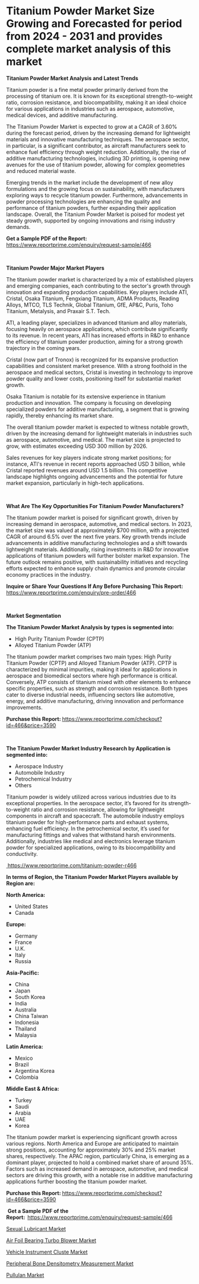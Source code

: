 <p><h1>Titanium Powder Market Size Growing and Forecasted for period from 2024 - 2031 and provides complete market analysis of this market</h1></p><p><strong>Titanium Powder Market Analysis and Latest Trends</strong></p>
<p><p>Titanium powder is a fine metal powder primarily derived from the processing of titanium ore. It is known for its exceptional strength-to-weight ratio, corrosion resistance, and biocompatibility, making it an ideal choice for various applications in industries such as aerospace, automotive, medical devices, and additive manufacturing.</p><p>The Titanium Powder Market is expected to grow at a CAGR of 3.60% during the forecast period, driven by the increasing demand for lightweight materials and innovative manufacturing techniques. The aerospace sector, in particular, is a significant contributor, as aircraft manufacturers seek to enhance fuel efficiency through weight reduction. Additionally, the rise of additive manufacturing technologies, including 3D printing, is opening new avenues for the use of titanium powder, allowing for complex geometries and reduced material waste.</p><p>Emerging trends in the market include the development of new alloy formulations and the growing focus on sustainability, with manufacturers exploring ways to recycle titanium powder. Furthermore, advancements in powder processing technologies are enhancing the quality and performance of titanium powders, further expanding their application landscape. Overall, the Titanium Powder Market is poised for modest yet steady growth, supported by ongoing innovations and rising industry demands.</p></p>
<p><strong>Get a Sample PDF of the Report:&nbsp;</strong> <a href="https://www.reportprime.com/enquiry/request-sample/466">https://www.reportprime.com/enquiry/request-sample/466</a></p>
<p>&nbsp;</p>
<p><strong>Titanium Powder Major Market Players</strong></p>
<p><p>The titanium powder market is characterized by a mix of established players and emerging companies, each contributing to the sector's growth through innovation and expanding production capabilities. Key players include ATI, Cristal, Osaka Titanium, Fengxiang Titanium, ADMA Products, Reading Alloys, MTCO, TLS Technik, Global Titanium, GfE, AP&C, Puris, Toho Titanium, Metalysis, and Praxair S.T. Tech.</p><p>ATI, a leading player, specializes in advanced titanium and alloy materials, focusing heavily on aerospace applications, which contribute significantly to its revenue. In recent years, ATI has increased efforts in R&D to enhance the efficiency of titanium powder production, aiming for a strong growth trajectory in the coming years.</p><p>Cristal (now part of Tronox) is recognized for its expansive production capabilities and consistent market presence. With a strong foothold in the aerospace and medical sectors, Cristal is investing in technology to improve powder quality and lower costs, positioning itself for substantial market growth.</p><p>Osaka Titanium is notable for its extensive experience in titanium production and innovation. The company is focusing on developing specialized powders for additive manufacturing, a segment that is growing rapidly, thereby enhancing its market share.</p><p>The overall titanium powder market is expected to witness notable growth, driven by the increasing demand for lightweight materials in industries such as aerospace, automotive, and medical. The market size is projected to grow, with estimates exceeding USD 300 million by 2026.</p><p>Sales revenues for key players indicate strong market positions; for instance, ATI's revenue in recent reports approached USD 3 billion, while Cristal reported revenues around USD 1.5 billion. This competitive landscape highlights ongoing advancements and the potential for future market expansion, particularly in high-tech applications.</p></p>
<p>&nbsp;</p>
<p><strong>What Are The Key Opportunities For Titanium Powder Manufacturers?</strong></p>
<p><p>The titanium powder market is poised for significant growth, driven by increasing demand in aerospace, automotive, and medical sectors. In 2023, the market size was valued at approximately $700 million, with a projected CAGR of around 6.5% over the next five years. Key growth trends include advancements in additive manufacturing technologies and a shift towards lightweight materials. Additionally, rising investments in R&D for innovative applications of titanium powders will further bolster market expansion. The future outlook remains positive, with sustainability initiatives and recycling efforts expected to enhance supply chain dynamics and promote circular economy practices in the industry.</p></p>
<p><strong>Inquire or Share Your Questions If Any Before Purchasing This Report:</strong> <a href="https://www.reportprime.com/enquiry/pre-order/466">https://www.reportprime.com/enquiry/pre-order/466</a></p>
<p>&nbsp;</p>
<p><strong>Market Segmentation</strong></p>
<p><strong>The Titanium Powder Market Analysis by types is segmented into:</strong></p>
<p><ul><li>High Purity Titanium Powder (CPTP)</li><li>Alloyed Titanium Powder (ATP)</li></ul></p>
<p><p>The titanium powder market comprises two main types: High Purity Titanium Powder (CPTP) and Alloyed Titanium Powder (ATP). CPTP is characterized by minimal impurities, making it ideal for applications in aerospace and biomedical sectors where high performance is critical. Conversely, ATP consists of titanium mixed with other elements to enhance specific properties, such as strength and corrosion resistance. Both types cater to diverse industrial needs, influencing sectors like automotive, energy, and additive manufacturing, driving innovation and performance improvements.</p></p>
<p><strong>Purchase this Report:&nbsp;</strong><a href="https://www.reportprime.com/checkout?id=466&price=3590">https://www.reportprime.com/checkout?id=466&price=3590</a></p>
<p>&nbsp;</p>
<p><strong>The Titanium Powder Market Industry Research by Application is segmented into:</strong></p>
<p><ul><li>Aerospace Industry</li><li>Automobile Industry</li><li>Petrochemical Industry</li><li>Others</li></ul></p>
<p><p>Titanium powder is widely utilized across various industries due to its exceptional properties. In the aerospace sector, it’s favored for its strength-to-weight ratio and corrosion resistance, allowing for lightweight components in aircraft and spacecraft. The automobile industry employs titanium powder for high-performance parts and exhaust systems, enhancing fuel efficiency. In the petrochemical sector, it’s used for manufacturing fittings and valves that withstand harsh environments. Additionally, industries like medical and electronics leverage titanium powder for specialized applications, owing to its biocompatibility and conductivity.</p></p>
<p><a href="https://www.reportprime.com/titanium-powder-r466">&nbsp;https://www.reportprime.com/titanium-powder-r466</a></p>
<p><strong>In terms of Region, the Titanium Powder Market Players available by Region are:</strong></p>
<p>
    <p> <strong> North America: </strong>
        <ul>
            <li>United States</li>
            <li>Canada</li>
        </ul>
        </p> 
    <p> <strong> Europe: </strong>
        <ul>
            <li>Germany</li>
            <li>France</li>
            <li>U.K.</li>
            <li>Italy</li>
            <li>Russia</li>
        </ul>
        </p> 
    <p> <strong> Asia-Pacific: </strong>
        <ul>
            <li>China</li>
            <li>Japan</li>
            <li>South Korea</li>
            <li>India</li>
            <li>Australia</li>
            <li>China Taiwan</li>
            <li>Indonesia</li>
            <li>Thailand</li>
            <li>Malaysia</li>
        </ul>
        </p> 
    <p> <strong> Latin America: </strong>
        <ul>
            <li>Mexico</li>
            <li>Brazil</li>
            <li>Argentina Korea</li>
            <li>Colombia</li>
        </ul>
        </p> 
    <p> <strong> Middle East & Africa: </strong>
        <ul>
            <li>Turkey</li>
            <li>Saudi</li>
            <li>Arabia</li>
            <li>UAE</li>
            <li>Korea</li>
        </ul>
    </p>
    </p>
<p><p>The titanium powder market is experiencing significant growth across various regions. North America and Europe are anticipated to maintain strong positions, accounting for approximately 30% and 25% market shares, respectively. The APAC region, particularly China, is emerging as a dominant player, projected to hold a combined market share of around 35%. Factors such as increased demand in aerospace, automotive, and medical sectors are driving this growth, with a notable rise in additive manufacturing applications further boosting the titanium powder market.</p></p>
<p><strong>Purchase this Report: </strong><a href="https://www.reportprime.com/checkout?id=466&price=3590">https://www.reportprime.com/checkout?id=466&price=3590</a></p>
<p>&nbsp;<strong>Get a Sample PDF of the Report:&nbsp;&nbsp;</strong><a href="https://www.reportprime.com/enquiry/request-sample/466">https://www.reportprime.com/enquiry/request-sample/466</a></p>
<p><strong></strong></p>
<p><p><a href="https://medium.com/@eliasman59/global-perspectives-on-sexual-lubricant-market-trends-challenges-and-forecast-2024-2031-4abe9306632a">Sexual Lubricant Market</a></p><p><a href="https://medium.com/@eliasman59/global-air-foil-bearing-turbo-blower-market-sector-2024-2031-market-metrics-and-market-strategic-d1aa6bda02ac">Air Foil Bearing Turbo Blower Market</a></p><p><a href="https://www.linkedin.com/pulse/market-insights-global-vehicle-instrument-cluste-forecast-fivve?trackingId=nzfs%2Fy8xQ6icGySlJZx47A%3D%3D">Vehicle Instrument Cluste Market</a></p><p><a href="https://issuu.com/reportprime-2/docs/peripheral-bone-densitometry-measur_05778ec47e6aac">Peripheral Bone Densitometry Measurement Market</a></p><p><a href="https://github.com/indrystar/Market-Research-Report-List-4/blob/main/pullulan-market.md">Pullulan Market</a></p></p>